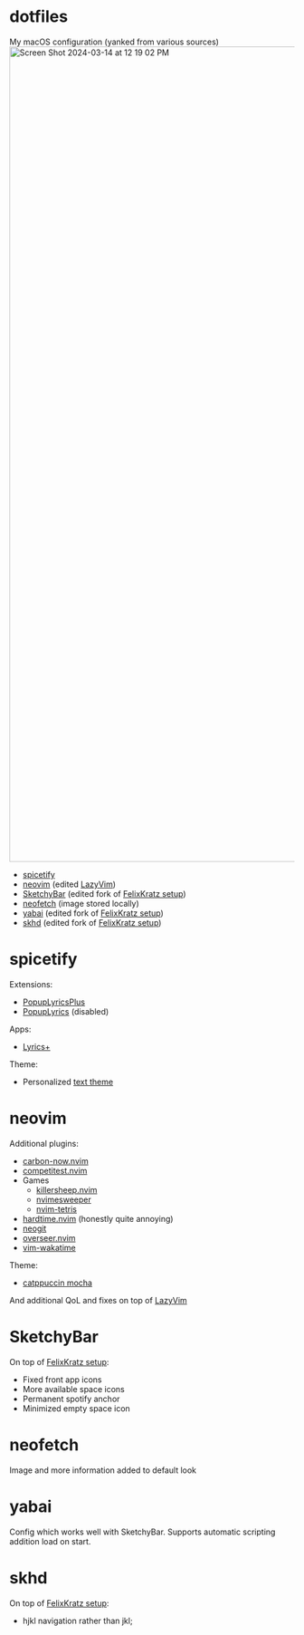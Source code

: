 # dotfiles
My macOS configuration (yanked from various sources)
<img width="1440" alt="Screen Shot 2024-03-14 at 12 19 02 PM" src="https://github.com/Patrick-orz/dotfiles/assets/132706084/1c50e40a-33e2-42f4-b2f0-e0d384cb8925">

- [spicetify](https://github.com/spicetify/spicetify-cli)
- [neovim](https://github.com/neovim/neovim) (edited [LazyVim](https://github.com/LazyVim/LazyVim))
- [SketchyBar](https://github.com/FelixKratz/SketchyBar) (edited fork of [FelixKratz setup](https://github.com/FelixKratz/dotfiles/tree/master/.config/sketchybar))
- [neofetch](https://github.com/dylanaraps/neofetch) (image stored locally)
- [yabai](https://github.com/koekeishiya/yabai) (edited fork of [FelixKratz setup](https://github.com/FelixKratz/dotfiles/tree/master/.config/yabai))
- [skhd](https://github.com/koekeishiya/skhd) (edited fork of [FelixKratz setup](https://github.com/FelixKratz/dotfiles/tree/master/.config/skhd))

# spicetify
Extensions:
- [PopupLyricsPlus](https://github.com/Patrick-orz/PopupLyrics-Plus)
- [PopupLyrics](https://github.com/spicetify/spicetify-cli/blob/master/Extensions/popupLyrics.js) (disabled)

Apps:
- [Lyrics+](https://github.com/spicetify/spicetify-cli/tree/master/CustomApps/lyrics-plus)

Theme:
- Personalized [text theme](https://github.com/spicetify/spicetify-themes/tree/master/text)

# neovim
Additional plugins:
- [carbon-now.nvim](https://github.com/ellisonleao/carbon-now.nvim)
- [competitest.nvim](https://github.com/xeluxee/competitest.nvim)
- Games
  - [killersheep.nvim](https://github.com/seandewar/killersheep.nvim)
  - [nvimesweeper](https://github.com/seandewar/nvimesweeper)
  - [nvim-tetris](https://github.com/alec-gibson/nvim-tetris)
- [hardtime.nvim](https://github.com/m4xshen/hardtime.nvim) (honestly quite annoying)
- [neogit](https://github.com/NeogitOrg/neogit)
- [overseer.nvim](https://github.com/stevearc/overseer.nvim)
- [vim-wakatime](https://github.com/wakatime/vim-wakatime)

Theme:
- [catppuccin mocha](https://github.com/catppuccin/nvim)

And additional QoL and fixes on top of [LazyVim](https://github.com/LazyVim/LazyVim)

# SketchyBar
On top of [FelixKratz setup](https://github.com/FelixKratz/dotfiles/tree/master/.config/sketchybar):
- Fixed front app icons
- More available space icons
- Permanent spotify anchor
- Minimized empty space icon

# neofetch
Image and more information added to default look

# yabai
Config which works well with SketchyBar. Supports automatic scripting addition load on start.

# skhd
On top of [FelixKratz setup](https://github.com/FelixKratz/dotfiles/tree/master/.config/skhd):
- hjkl navigation rather than jkl;

